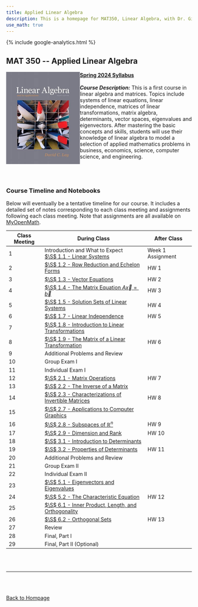 ```yaml
---
title: Applied Linear Algebra
description: This is a homepage for MAT350, Linear Algebra, with Dr. Gilbert at Southern New Hampshire University. This course covers linear systems, matrix algebra, determinants, vector spaces, and also eigenvalues and eigenvectors. Applications including, but not limited to, economics, electrical engineering, computer graphics, difference equations, and markov chains will be highlighted.
use_math: true
---
```


{% include google-analytics.html %}

## MAT 350 -- Applied Linear Algebra

<script>
MathJax = {
  tex: {
    inlineMath: [['$', '$'], ['\\(', '\\)']]
  },
  svg: {
    fontCache: 'global'
  }
};
</script>
<script type="text/javascript" id="MathJax-script" async
  src="https://cdn.jsdelivr.net/npm/mathjax@3/es5/tex-svg.js">
</script>

<img src="/SiteFiles/Linear.jpg" align="left" width=200> [**Spring 2024 Syllabus**](https://drive.google.com/file/d/1hjVOk9-YK7AD_uocO2zCvpjcjVDfFNHm/view?usp=sharing)<br/>
<br/>
***Course Description:*** This is a first course in linear algebra and matrices. Topics include systems of linear equations, linear independence, matrices of linear transformations, matrix algebra, determinants, vector spaces, eigenvalues and eigenvectors. After mastering the basic concepts and skills, students will use their knowledge of linear algebra to model a selection of applied mathematics problems in business, economics, science, computer science, and engineering.<br/>
<br/>
<br/>
<br/>

### Course Timeline and Notebooks

Below will eventually be a tentative timeline for our course. It includes a detailed set of notes corresponding to each class meeting and assignments following each class meeting. Note that assignments are all available on [MyOpenMath](https://www.myopenmath.com/).

| Class Meeting | During Class | After Class |
|---------------|--------------|-------------|
| 1 | Introduction and What to Expect <br/> [$\S$ 1.1 - Linear Systems](https://drive.google.com/file/d/1ysC7cNZ0Vp5Rgbt2jVu7JZIKCg-GiaZf/view?usp=sharing) | Week 1 Assignment |
| 2 | [$\S$ 1.2 - Row Reduction and Echelon Forms](https://drive.google.com/file/d/1yg1lfKU_dMjdPZl7fkJTc4RB2_6krTfP/view?usp=sharing) | HW 1 |
| 3 | [$\S$ 1.3 - Vector Equations](https://drive.google.com/file/d/1z9T8hjAlRmCe2eOLkDrdMs1ZQ_iQUGgb/view?usp=sharing) | HW 2 |
| 4 | [$\S$ 1.4 - The Matrix Equation $A\vec{x} = \vec{b}$](https://drive.google.com/file/d/1z98C4WnB9f7bTR4pSWR-o1sVilDzwe1y/view?usp=sharing) | HW 3 |
| 5 | [$\S$ 1.5 - Solution Sets of Linear Systems](https://drive.google.com/file/d/1z512tnDbLx8HPg2qCywrOIZwDEtqtvo7/view?usp=sharing) | HW 4 |
| 6 | [$\S$ 1.7 - Linear Independence](https://drive.google.com/file/d/1z3PUkcycaDDYOnTRXewPnvzpi03DU1TX/view?usp=sharing) | HW 5 |
| 7 | [$\S$ 1.8 - Introduction to Linear Transformations](https://drive.google.com/file/d/1yxdC70ORff10KPcjyDN40ysJA_2WWvKc/view?usp=sharing) |  |
| 8 | [$\S$ 1.9 - The Matrix of a Linear Transformation](https://drive.google.com/file/d/1zYT9FTbsOIS5wKIVjZT_iPskSuDjGVjm/view?usp=sharing) | HW 6 |
| 9 | Additional Problems and Review |  |
| 10 | Group Exam I |  |
| 11 | Individual Exam I |  |
| 12 | [$\S$ 2.1 - Matrix Operations](https://drive.google.com/file/d/1zW848G239f2EZj-paB7dYz2JOhY-6caw/view?usp=sharing) | HW 7 |
| 13 | [$\S$ 2.2 - The Inverse of a Matrix](https://drive.google.com/file/d/1zVfvYcfQ-g9TDhPAgmvSG90q7OekFB5R/view?usp=sharing) |  |
| 14 | [$\S$ 2.3 - Characterizations of Invertible Matrices](https://drive.google.com/file/d/1zRrd8fi8CpW0EgDCFs3p3Y3gTMjm_JG-/view?usp=sharing) | HW 8 |
| 15 | [$\S$ 2.7 - Applications to Computer Graphics](https://drive.google.com/file/d/1zFVxFikpxJqA1_EDoihl2VJXMCboJolZ/view?usp=sharing) |  |
| 16 | [$\S$ 2.8 - Subspaces of $\mathbb{R}^n$](https://drive.google.com/file/d/1zA58vKDdrbnXzA7SPC8LljFbnoJTXlse/view?usp=sharing) | HW 9 |
| 17 | [$\S$ 2.9 - Dimension and Rank](https://drive.google.com/file/d/1z_V4P-oMw9Hfhu9myS3Gw9UHDcCkrgm4/view?usp=sharing) | HW 10 |
| 18 | [$\S$ 3.1 - Introduction to Determinants](https://drive.google.com/file/d/1z_G6eE7nNgH6QUVem7VLazcw9-qchotL/view?usp=sharing) |  |
| 19 | [$\S$ 3.2 - Properties of Determinants](https://drive.google.com/file/d/1zzR7IXa_yipUM5Q5RsAiC0qBvqSOlQDc/view?usp=sharing) | HW 11 |
| 20 | Additional Problems and Review |  |
| 21 | Group Exam II |  |
| 22 | Individual Exam II |  |
| 23 | [$\S$ 5.1 - Eigenvectors and Eigenvalues](https://drive.google.com/file/d/1zud8NUGbUYAi0bOIMt1QY_-icIVBNM72/view?usp=sharing) |  |
| 24 | [$\S$ 5.2 - The Characteristic Equation](https://drive.google.com/file/d/1zrpIXpQwYGKo8OOrrDxgZnYaSe33I85b/view?usp=sharing) | HW 12 |
| 25 | [$\S$ 6.1 - Inner Product, Length, and Orthogonality](https://drive.google.com/file/d/1zmvcCg19eBm5Ea_6H1LDrocqHLz49EuP/view?usp=sharing) |  |
| 26 | [$\S$ 6.2 - Orthogonal Sets](https://drive.google.com/file/d/1z_l4FWOXsbHJe9Sldh7A7LdaQJvLneMC/view?usp=sharing) | HW 13 |
| 27 | Review |  |
| 28 | Final, Part I |  |
| 29 | Final, Part II (Optional) |  |

<br/>
<br/>

***

<br/>
<br/>

[Back to Hompage](https://agmath.github.io/)
